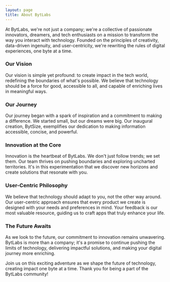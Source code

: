 ```yaml
---
layout: page
title: About BytLabs
---
```


At BytLabs, we're not just a company; we're a collective of passionate innovators, dreamers, and tech enthusiasts on a mission to transform the way you interact with technology. Founded on the principles of creativity, data-driven ingenuity, and user-centricity, we're rewriting the rules of digital experiences, one byte at a time.

### Our Vision

Our vision is simple yet profound: to create impact in the tech world, redefining the boundaries of what's possible. We believe that technology should be a force for good, accessible to all, and capable of enriching lives in meaningful ways.

### Our Journey

Our journey began with a spark of inspiration and a commitment to making a difference. We started small, but our dreams were big. Our inaugural creation, BytSize, exemplifies our dedication to making information accessible, concise, and powerful.

### Innovation at the Core

Innovation is the heartbeat of BytLabs. We don't just follow trends; we set them. Our team thrives on pushing boundaries and exploring uncharted territories. It's in this experimentation that we discover new horizons and create solutions that resonate with you.

### User-Centric Philosophy

We believe that technology should adapt to you, not the other way around. Our user-centric approach ensures that every product we create is designed with your needs and preferences in mind. Your feedback is our most valuable resource, guiding us to craft apps that truly enhance your life.

### The Future Awaits

As we look to the future, our commitment to innovation remains unwavering. BytLabs is more than a company; it's a promise to continue pushing the limits of technology, delivering impactful solutions, and making your digital journey more enriching.

Join us on this exciting adventure as we shape the future of technology, creating impact one byte at a time. Thank you for being a part of the BytLabs community!


